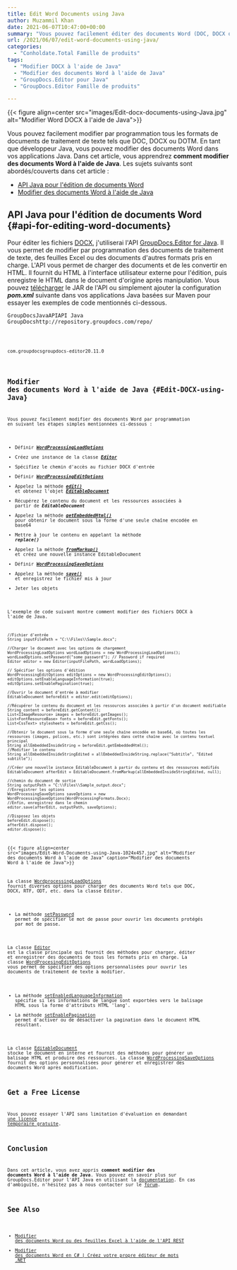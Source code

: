 ```yaml
---
title: Edit Word Documents using Java
author: Muzammil Khan
date: 2021-06-07T10:47:00+00:00
summary: "Vous pouvez facilement éditer des documents Word (DOC, DOCX ou DOTM) par programmation. Dans cet article, vous apprendrez <strong>à modifier des documents Word à l'aide de Java</strong> ."
url: /2021/06/07/edit-word-documents-using-java/
categories:
  - "Conholdate.Total Famille de produits"
tags:
  - "Modifier DOCX à l'aide de Java"
  - "Modifier des documents Word à l'aide de Java"
  - "GroupDocs.Editor pour Java"
  - "GroupDocs.Editor Famille de produits"

---
```



{{< figure align=center src="images/Edit-docx-documents-using-Java.jpg" alt="Modifier Word DOCX à l'aide de Java">}}
 

Vous pouvez facilement modifier par programmation tous les formats de documents de traitement de texte tels que DOC, DOCX ou DOTM. En tant que développeur Java, vous pouvez modifier des documents Word dans vos applications Java. Dans cet article, vous apprendrez **comment modifier des documents Word à l'aide de Java**.
Les sujets suivants sont abordés/couverts dans cet article :
  * [API Java pour l'édition de documents Word][2]
  * [Modifier des documents Word à l'aide de Java][3]

## API Java pour l'édition de documents Word {#api-for-editing-word-documents}

Pour éditer les fichiers [DOCX][4], j'utiliserai l'API [GroupDocs.Editor for Java][5]. Il vous permet de modifier par programmation des documents de traitement de texte, des feuilles Excel ou des documents d'autres formats pris en charge. L'API vous permet de charger des documents et de les convertir en HTML. Il fournit du HTML à l'interface utilisateur externe pour l'édition, puis enregistre le HTML dans le document d'origine après manipulation.
Vous pouvez [télécharger][6] le JAR de l'API ou simplement ajouter la configuration **_pom.xml_** suivante dans vos applications Java basées sur Maven pour essayer les exemples de code mentionnés ci-dessous.
<pre class="wp-block-code"><code><repository><id>GroupDocsJavaAPI</id><name>API Java GroupDocs</name><url>http://repository.groupdocs.com/repo/</url></repository></pre>
<pre class="wp-block-code"><code><dependency><groupId>com.groupdocs</groupId><artifactId>groupdocs-editor</artifactId><version>20.11.0</version></dépendance></pre>
## Modifier des documents Word à l'aide de Java {#Edit-DOCX-using-Java}

Vous pouvez facilement modifier des documents Word par programmation en suivant les étapes simples mentionnées ci-dessous :
  * Définir **_[WordProcessingLoadOptions][7]_**
  * Créez une instance de la classe **_[Editor][8]_**
  * Spécifiez le chemin d'accès au fichier DOCX d'entrée
  * Définir **_[WordProcessingEditOptions][9]_**
  * Appelez la méthode **_[edit()][10]_** et obtenez l'objet **_[EditableDocument][11]_**
  * Récupérez le contenu du document et les ressources associées à partir de **_EditableDocument_**
  * Appelez la méthode [_**getEmbeddedHtml()**_][12] pour obtenir le document sous la forme d'une seule chaîne encodée en base64
  * Mettre à jour le contenu en appelant la méthode _**replace()**_
  * Appelez la méthode **_[fromMarkup()][13]_** et créez une nouvelle instance EditableDocument
  * Définir [**_WordProcessingSaveOptions_**][14]
  * Appelez la méthode **_[save()][15]_** et enregistrez le fichier mis à jour
  * Jeter les objets

L'exemple de code suivant montre comment modifier des fichiers DOCX à l'aide de Java.
```
//Fichier d'entrée
String inputFilePath = "C:\\Files\\Sample.docx";

//Charger le document avec les options de chargement
WordProcessingLoadOptions wordLoadOptions = new WordProcessingLoadOptions();
wordLoadOptions.setPassword("some password"); // Password if required
Editor editor = new Editor(inputFilePath, wordLoadOptions);

// Spécifier les options d'édition
WordProcessingEditOptions editOptions = new WordProcessingEditOptions();
editOptions.setEnableLanguageInformation(true);
editOptions.setEnablePagination(true);

//Ouvrir le document d'entrée à modifier
EditableDocument beforeEdit = editor.edit(editOptions);

//Récupérer le contenu du document et les ressources associées à partir d'un document modifiable
String content = beforeEdit.getContent();
List<IImageResource> images = beforeEdit.getImages();
List<FontResourceBase> fonts = beforeEdit.getFonts();
List<CssText> stylesheets = beforeEdit.getCss();

//Obtenir le document sous la forme d'une seule chaîne encodée en base64, où toutes les ressources (images, polices, etc.) sont intégrées dans cette chaîne avec le contenu textuel principal
String allEmbeddedInsideString = beforeEdit.getEmbeddedHtml();
//Modifier le contenu
String allEmbeddedInsideStringEdited = allEmbeddedInsideString.replace("Subtitle", "Edited subtitle");

//Créer une nouvelle instance EditableDocument à partir du contenu et des ressources modifiés
EditableDocument afterEdit = EditableDocument.fromMarkup(allEmbeddedInsideStringEdited, null);

//chemin du document de sortie
String outputPath = "C:\\Files\\Sample_output.docx";
//Enregistrer les options
WordProcessingSaveOptions saveOptions = new WordProcessingSaveOptions(WordProcessingFormats.Docx);
//Enfin, enregistrez dans le chemin
editor.save(afterEdit, outputPath, saveOptions);

//Disposez les objets
beforeEdit.dispose();
afterEdit.dispose();
editor.dispose();
```

{{< figure align=center src="images/Edit-Word-Documents-using-Java-1024x457.jpg" alt="Modifier des documents Word à l'aide de Java" caption="Modifier des documents Word à l'aide de Java">}}
 

La classe [WordprocessingLoadOptions][7] fournit diverses options pour charger des documents Word tels que DOC, DOCX, RTF, ODT, etc. dans la classe Editor.
  * La méthode [setPassword][17] permet de spécifier le mot de passe pour ouvrir les documents protégés par mot de passe.

La classe [Editor][8] est la classe principale qui fournit des méthodes pour charger, éditer et enregistrer des documents de tous les formats pris en charge.
La classe [WordProcesingEditOptions][9] vous permet de spécifier des options personnalisées pour ouvrir les documents de traitement de texte à modifier.
  * La méthode [setEnabledLanguageInformation][18] spécifie si les informations de langue sont exportées vers le balisage HTML sous la forme d'attributs HTML 'lang'.
  * La méthode [setEnablePagination][19] permet d'activer ou de désactiver la pagination dans le document HTML résultant.

La classe [EditableDocument][11] stocke le document en interne et fournit des méthodes pour générer un balisage HTML et produire des ressources.
La classe [WordProcessingSaveOptions][14] fournit des options personnalisées pour générer et enregistrer des documents Word après modification.
## Get a Free License

Vous pouvez essayer l'API sans limitation d'évaluation en demandant [une licence temporaire gratuite][20].
## Conclusion

Dans cet article, vous avez appris **comment modifier des documents Word à l'aide de Java**. Vous pouvez en savoir plus sur GroupDocs.Editor pour l'API Java en utilisant la [documentation][21]. En cas d'ambiguïté, n'hésitez pas à nous contacter sur le [forum][22].
## See Also

  * [Modifier des documents Word ou des feuilles Excel à l'aide de l'API REST][23]
  * [Modifier des documents Word en C# | Créez votre propre éditeur de mots .NET][24]

 [1]: https://blog.conholdate.com/wp-content/uploads/sites/27/2021/06/Edit-docx-documents-using-Java.jpg
 [2]: #api-for-editing-word-documents
 [3]: #Edit-DOCX-using-Java
 [4]: https://docs.fileformat.com/word-processing/docx/
 [5]: https://products.groupdocs.com/editor/java
 [6]: https://downloads.groupdocs.com/editor/java
 [7]: https://apireference.groupdocs.com/editor/java/com.groupdocs.editor.options/WordProcessingLoadOptions
 [8]: https://apireference.groupdocs.com/editor/java/com.groupdocs.editor/Editor
 [9]: https://apireference.groupdocs.com/editor/java/com.groupdocs.editor.options/wordprocessingeditoptions
 [10]: https://apireference.groupdocs.com/editor/java/com.groupdocs.editor/Editor#edit()
 [11]: https://apireference.groupdocs.com/editor/java/com.groupdocs.editor/EditableDocument
 [12]: https://apireference.groupdocs.com/editor/java/com.groupdocs.editor/EditableDocument#getEmbeddedHtml()
 [13]: https://apireference.groupdocs.com/editor/java/com.groupdocs.editor/EditableDocument#fromMarkup(java.lang.String,%20java.util.List)
 [14]: https://apireference.groupdocs.com/editor/java/com.groupdocs.editor.options/WordProcessingSaveOptions
 [15]: https://apireference.groupdocs.com/editor/java/com.groupdocs.editor/Editor#save(com.groupdocs.editor.EditableDocument,%20java.lang.String,%20com.groupdocs.editor.options.ISaveOptions)
 [16]: https://blog.conholdate.com/wp-content/uploads/sites/27/2021/06/Edit-Word-Documents-using-Java.jpg
 [17]: https://apireference.groupdocs.com/editor/java/com.groupdocs.editor.options/WordProcessingLoadOptions#setPassword(java.lang.String)
 [18]: https://apireference.groupdocs.com/editor/java/com.groupdocs.editor.options/WordProcessingEditOptions#setEnableLanguageInformation(boolean)
 [19]: https://apireference.groupdocs.com/editor/java/com.groupdocs.editor.options/WordProcessingEditOptions#setEnablePagination(boolean)
 [20]: https://purchase.groupdocs.com/temporary-license
 [21]: https://docs.groupdocs.com/editor/java/
 [22]: https://forum.groupdocs.com/c/editor/
 [23]: https://blog.groupdocs.cloud/2021/02/12/edit-word-or-excel-documents-using-rest-api/
 [24]: https://blog.groupdocs.com/2021/03/26/edit-word-documents-in-csharp/





